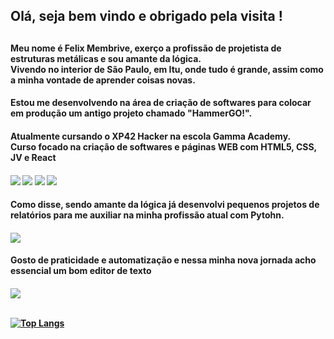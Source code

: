 
<h2>Olá, seja bem vindo e obrigado pela visita !<h2>

<h4>Meu nome é Felix Membrive, exerço a profissão de projetista de estruturas metálicas e sou amante da lógica.<br>
Vivendo no interior de São Paulo, em Itu, onde tudo é grande, assim como a minha vontade de aprender coisas novas.<h4>
<h4>Estou me desenvolvendo na área de criação de softwares para colocar em produção um antigo projeto chamado <strong>"HammerGO!".<strong><h4>
<h4>Atualmente cursando o XP42 Hacker na escola Gamma Academy.<br>Curso focado na criação de softwares e páginas WEB com HTML5, CSS, JV e React<h4>
<img src="https://img.shields.io/badge/Google_chrome-4285F4?style=for-the-badge&logo=Google-chrome&logoColor=white">
<img src="https://img.shields.io/badge/HTML5-E34F26?style=for-the-badge&logo=html5&logoColor=white">
<img src="https://img.shields.io/badge/CSS3-1572B6?style=for-the-badge&logo=css3&logoColor=white">
<img src="https://img.shields.io/badge/JavaScript-323330?style=for-the-badge&logo=javascript&logoColor=F7DF1E">

<h4> Como disse, sendo amante da lógica já desenvolvi pequenos projetos de relatórios para me auxiliar na minha profissão atual com Pytohn.<h4>
<img src="https://img.shields.io/badge/Python-FFD43B?style=for-the-badge&logo=python&logoColor=blue">
<br>

<h4>Gosto de praticidade e automatização e nessa minha nova jornada acho essencial um bom editor de texto<h4>
<img src="https://img.shields.io/badge/Visual_Studio_Code-0078D4?style=for-the-badge&logo=visual%20studio%20code&logoColor=white">
<br><br>

<!-- <h4>Em 2015 com um grupo de amigos e 2 irmão, decidimos mergulhar na criação de um aplicativo.<h4>
<h4>Começava o que chamariamos mais a frente de <stong>HammerGO!<stong> Um aplicativo/game que tem como proposta principal recompensar o usuário com o tempo que ele passa interagindo e propagando o aplicativo.<h4> -->


<!--
**FelixMembrive/FelixMembrive** is a ✨ _special_ ✨ repository because its `README.md` (this file) appears on your GitHub profile.

Here are some ideas to get you started:

- 🔭 I’m currently working on ...
- 🌱 I’m currently learning ...
- 👯 I’m looking to collaborate on ...
- 🤔 I’m looking for help with ...
- 💬 Ask me about ...
- 📫 How to reach me: ...
- 😄 Pronouns: ...
- ⚡ Fun fact: ...
-->

<!-- <p align="left" style="margin-top:10px;"> <a href="https://github.com/ryo-ma/github-profile-trophy"><img src="https://github-profile-trophy.vercel.app/?username=FelixMembrive&theme=onedark&row=1&margin-w=5" alt="FelixMembrive" /></a> </p> -->

[![Top Langs](https://github-readme-stats.vercel.app/api/top-langs/?username=felixmembrive&layout=compact)](https://github.com/anuraghazra/github-readme-stats)